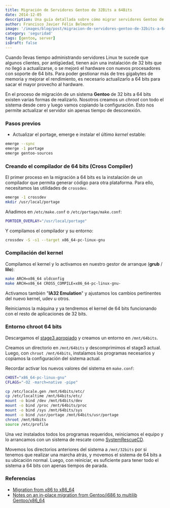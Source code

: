 ```yaml
---
title: Migración de Servidores Gentoo de 32Bits a 64Bits
date: 2014-12-05
description: Una guía detallada sobre cómo migrar servidores Gentoo de 32 bits a 64 bits, optimizando el rendimiento y aprovechando al máximo el hardware moderno.
author: Francisco Javier Félix Belmonte
image: '/images/blog/post/migracion-de-servidores-gentoo-de-32bits-a-64bits.webp'
category: 'seguridad'
tags: [gentoo, server]
isDraft: false
---
```


Cuando llevas tiempo administrando servidores Linux te sucede que algunos clientes, por antigüedad, tienen aún una instalación de 32 bits que no llegó a actualizarse, o se mejoró el hardware con nuevos procesadores con soporte de 64 bits. Para poder gestionar más de tres gigabytes de memoria y mejorar el rendimiento, es necesario actualizarlo a 64 bits para sacar el mayor provecho al hardware.

En el proceso de migración de un sistema **Gentoo** de 32 bits a 64 bits existen varias formas de realizarlo. Nosotros creamos un *chroot* con todo el sistema desde cero y luego vamos copiando la configuración. Esto nos permite actualizar el servidor sin apenas tiempo de desconexión.

### Pasos previos

- Actualizar el portage, emerge e instalar el último *kernel* estable:

```bash
emerge --sync
emerge -1 portage
emerge gentoo-sources
```

### Creando el compilador de 64 bits (Cross Compiler)

El primer proceso en la migración a 64 bits es la instalación de un compilador que permita generar código para otra plataforma. Para ello, necesitamos las utilidades de `crossdev`.

```bash
emerge -1 crossdev
mkdir /usr/local/portage
```

Añadimos en `/etc/make.conf` o `/etc/portage/make.conf`:

```bash
PORTDIR_OVERLAY="/usr/local/portage"
```

Y compilamos el compilador y su entorno:

```bash
crossdev -S -s1 --target x86_64-pc-linux-gnu
```

### Compilación del kernel

Compilamos el kernel y lo activamos en nuestro gestor de arranque (**grub** / **lilo**):

```bash
make ARCH=x86_64 oldconfig
make ARCH=x86_64 CROSS_COMPILE=x86_64-pc-linux-gnu-
```

Activamos también "**IA32 Emulation**" y ajustamos los cambios pertinentes del nuevo kernel, udev u otros.

Reiniciamos la máquina y ya tendremos el kernel de 64 bits funcionando con el resto de aplicaciones de 32 bits.

### Entorno chroot 64 bits

Descargamos el [stage3 apropiado](http://distfiles.gentoo.org/releases/amd64/autobuilds/current-stage3/) y creamos un entorno en `/mnt/64bits`.

Creamos un directorio en `/mnt/64bits` y descomprimimos el stage3 actual. Luego, con `chroot /mnt/64bits`, instalamos los programas necesarios y copiamos la configuración del sistema actual.

Recordar activar los nuevos valores del sistema en `make.conf`:

```bash
CHOST="x86_64-pc-linux-gnu"
CFLAGS="-O2 -march=native -pipe"
```

```bash
cp /etc/locale.gen /mnt/64bits/etc/
cp /etc/localtime /mnt/64bits/etc/
mount -o bind /dev /mnt/64bits/dev
mount -o bind /proc /mnt/64bits/proc
mount -o bind /sys /mnt/64bits/sys
mount -o bind /usr/portage /mnt/64bits/usr/portage
chroot /mnt/64bits
source /etc/profile
```

Una vez instalados todos los programas requeridos, reiniciamos el equipo y lo arrancamos con un sistema de rescate como [SystemRescueCD](http://www.sysresccd.org/SystemRescueCd_Homepage).

Movemos los directorios anteriores del sistema a `/mnt/32bits` por si tenemos que realizar una marcha atrás, y movemos el sistema de 64 bits a su ubicación normal. Luego, con reiniciar, es suficiente para tener todo el sistema a 64 bits con apenas tiempos de parada.

### Referencias

- [Migration from x86 to x86_64](http://www.odi.ch/weblog/posting.php?posting=572)
- [Notes on an in-place migration from Gentoo/i686 to multilib Gentoo/x86_64](http://www.parp.homeunix.net/articles/migration.html)
